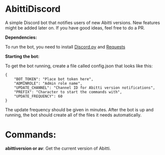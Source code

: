 # AbittiDiscord
A simple Discord bot that notifies users of new Abitti versions. New features might be added later on. If you have good ideas, feel free to do a PR.

**Dependencies:**

To run the bot, you need to install [Discord.py](https://pypi.org/project/discord.py/) and [Requests](https://pypi.org/project/requests/)

**Starting the bot:**

To get the bot running, create a file called config.json that looks like this:

```
{
    "BOT_TOKEN": "Place bot token here",    
    "ADMINROLE": "Admin role name",
    "UPDATE_CHANNEL": "Channel ID for Abitti version notifications",
    "PREFIX": "Character to start the commands with",
    "UPDATE_FREQUENCY": 60
}
```
The update frequency should be given in minutes.
After the bot is up and running, the bot should create all of the files it needs automatically. 


# Commands:

**abittiversion or av**: 
Get the current version of Abitti.

